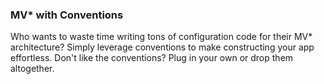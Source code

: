 ### MV* with Conventions

Who wants to waste time writing tons of configuration code for their MV* architecture? Simply leverage conventions to make constructing your app effortless. Don't like the conventions? Plug in your own or drop them altogether.